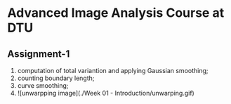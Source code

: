 # Advanced Image Analysis Course at DTU
## Assignment-1
1. computation of total variantion and applying Gaussian smoothing;
2. counting boundary length;
3. curve smoothing;
4. ![unwarpping image](./Week 01 - Introduction/unwarping.gif)
